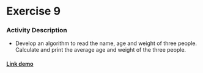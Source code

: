 # Exercise 9

### Activity Description
- Develop an algorithm to read the name, age and weight of three people. Calculate and print the average age and weight of the three people.

#### [Link demo](https://replit.com/join/pyqnnyzejh-gabrielstimamig)